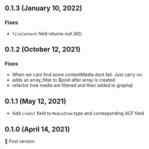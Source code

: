 ## 0.1.3 (January 10, 2022)

### Fixes

- `fileContent` field returns null (#2)

## 0.1.2 (October 12, 2021)

### Fixes

- When we cant find some contentMedia dont fail. Just carry on.
- adds an array_filter to $post after array is created
- refactor how media are filtered and then added to graphql

## 0.1.1 (May 12, 2021)

- Add `credit` field to `MediaItem` type and corresponding ACF field

## 0.1.0 (April 14, 2021)

🎉 First version
